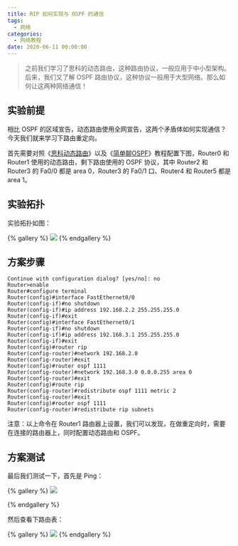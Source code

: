 ```yaml
---
title: RIP 如何实现与 OSPF 的通信
tags:
  - 网络
categories:
  - 网络教程
date: 2020-06-11 00:00:00
---
```


> 之前我们学习了思科的动态路由，这种路由协议，一般应用于中小型架构。后来，我们又了解 OSPF 路由协议，这种协议一般用于大型网络。那么如何让这两种网络通信！

<!-- more -->

## 实验前提

相比 OSPF 的区域宣告，动态路由使用全网宣告，这两个矛盾体如何实现通信？今天我们就来学习下路由重定向。

首先需要对照《[思科动态路由](https://dusays.com/47/)》以及《[简单聊OSPF](https://dusays.com/230/)》教程配置下图，Router0 和 Router1 使用的动态路由，剩下路由使用的 OSPF 协议，其中 Router2 和 Router3 的 Fa0/0 都是 area 0，Router3 的 Fa0/1 口、Router4 和 Router5 都是 area 1。

## 实验拓扑

实验拓扑如图：

{% gallery %}
![](https://cdn.dusays.com/2020/06/230-1.jpg/1)
{% endgallery %}

## 方案步骤

```
Continue with configuration dialog? [yes/no]: no
Router>enable
Router#configure terminal
Router(config)#interface FastEthernet0/0
Router(config-if)#no shutdown
Router(config-if)#ip address 192.168.2.2 255.255.255.0
Router(config-if)#exit
Router(config)#interface FastEthernet0/1
Router(config-if)#no shutdown
Router(config-if)#ip address 192.168.3.1 255.255.255.0
Router(config-if)#exit
Router(config)#router rip
Router(config-router)#network 192.168.2.0
Router(config-router)#exit
Router(config)#router ospf 1111
Router(config-router)#network 192.168.3.0 0.0.0.255 area 0
Router(config-router)#exit
Router(config)#route rip
Router(config-router)#redistribute ospf 1111 metric 2
Router(config-router)#exit
Router(config)#router ospf 1111
Router(config-router)#redistribute rip subnets
```

注意：以上命令在 Router1 路由器上设置，我们可以发现，在做重定向时，需要在连接的路由器上，同时配置动态路由和 OSPF。

## 方案测试

最后我们测试一下，首先是 Ping：	

{% gallery %}
![](https://cdn.dusays.com/2020/06/230-2.jpg/1)

{% endgallery %}

然后查看下路由表：

{% gallery %}
![](https://cdn.dusays.com/2020/06/230-3.jpg/1)
{% endgallery %}
